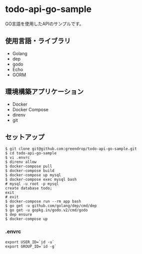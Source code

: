 # todo-api-go-sample

GO言語を使用したAPIのサンプルです。

## 使用言語・ライブラリ

- Golang
- dep
- godo
- Echo
- GORM

## 環境構築アプリケーション

- Docker
- Docker Compose
- direnv
- git

## セットアップ

```shell
$ git clone git@github.com:greendrop/todo-api-go-sample.git
$ cd todo-api-go-sample
$ vi .envrc
$ direnv allow
$ docker-compose pull
$ docker-compose build
$ docker-compose up mysql
$ docker-compose exec mysql bash
# mysql -u root -p mysql
create database todo;
exit
# exit
$ docker-compose run --rm app bash
$ go get -u github.com/golang/dep/cmd/dep
$ go get -u gopkg.in/godo.v2/cmd/godo
$ dep ensure
$ docker-compose up
```

### .envrc

```
export USER_ID=`id -u`
export GROUP_ID=`id -g`
```
